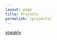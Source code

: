 ```yaml
---
layout: page
title: Projects
permalink: /projects/
---
```


[speakly]({{site.data.pages.projects.speakly.url}})
